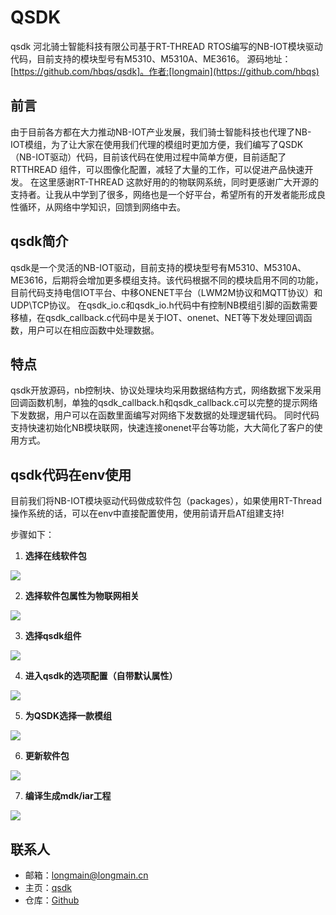 # QSDK
qsdk
河北骑士智能科技有限公司基于RT-THREAD RTOS编写的NB-IOT模块驱动代码，目前支持的模块型号有M5310、M5310A、ME3616。
源码地址：[https://github.com/hbqs/qsdk]。作者:[longmain](https://github.com/hbqs)


## 前言
由于目前各方都在大力推动NB-IOT产业发展，我们骑士智能科技也代理了NB-IOT模组，为了让大家在使用我们代理的模组时更加方便，我们编写了QSDK（NB-IOT驱动）代码，目前该代码在使用过程中简单方便，目前适配了RTTHREAD 组件，可以图像化配置，减轻了大量的工作，可以促进产品快速开发。
在这里感谢RT-THREAD 这款好用的的物联网系统，同时更感谢广大开源的支持者。让我从中学到了很多，网络也是一个好平台，希望所有的开发者能形成良性循环，从网络中学知识，回馈到网络中去。
## qsdk简介
qsdk是一个灵活的NB-IOT驱动，目前支持的模块型号有M5310、M5310A、ME3616，后期将会增加更多模组支持。该代码根据不同的模块启用不同的功能，目前代码支持电信IOT平台、中移ONENET平台（LWM2M协议和MQTT协议）和UDP\TCP协议。
在qsdk_io.c和qsdk_io.h代码中有控制NB模组引脚的函数需要移植，在qsdk_callback.c代码中是关于IOT、onenet、NET等下发处理回调函数，用户可以在相应函数中处理数据。
##  特点
qsdk开放源码，nb控制块、协议处理块均采用数据结构方式，网络数据下发采用回调函数机制，单独的qsdk_callback.h和qsdk_callback.c可以完整的提示网络下发数据，用户可以在函数里面编写对网络下发数据的处理逻辑代码。
同时代码支持快速初始化NB模块联网，快速连接onenet平台等功能，大大简化了客户的使用方式。

## qsdk代码在env使用
目前我们将NB-IOT模块驱动代码做成软件包（packages），如果使用RT-Thread操作系统的话，可以在env中直接配置使用，使用前请开启AT组建支持!

步骤如下：

1. **选择在线软件包**

![](https://github.com/hbqs/qsdk/help/png/1.png?raw=true)

2. **选择软件包属性为物联网相关**

![](https://github.com/hbqs/qsdk/help/png/2.png?raw=true)

3. **选择qsdk组件**

![](https://github.com/hbqs/qsdk/help/png/3.png?raw=true)

4. **进入qsdk的选项配置（自带默认属性）**

![](https://github.com/hbqs/qsdk/help/png/4.png?raw=true)

5. **为QSDK选择一款模组**

![](https://github.com/hbqs/qsdk/help/png/5.png?raw=true)

6. **更新软件包**

![](https://github.com/hbqs/qsdk/help/png/6.png?raw=true)

7. **编译生成mdk/iar工程**

![](https://github.com/hbqs/qsdk/help/png/7.png?raw=true)



## 联系人

* 邮箱：[longmain@longmain.cn](mailto:longmain@longmain.cn)
* 主页：[qsdk](https://github.com/hbqs)
* 仓库：[Github](https://github.com/hbqs)
